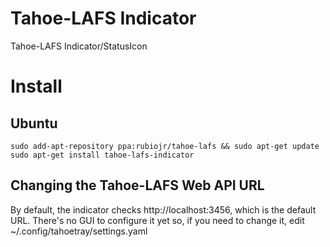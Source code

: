 # Tahoe-LAFS Indicator

Tahoe-LAFS Indicator/StatusIcon

# Install

## Ubuntu

    sudo add-apt-repository ppa:rubiojr/tahoe-lafs && sudo apt-get update
    sudo apt-get install tahoe-lafs-indicator

## Changing the Tahoe-LAFS Web API URL

By default, the indicator checks http://localhost:3456, which is the default 
URL.
There's no GUI to configure it yet so, if you need to change it, edit 
~/.config/tahoetray/settings.yaml


